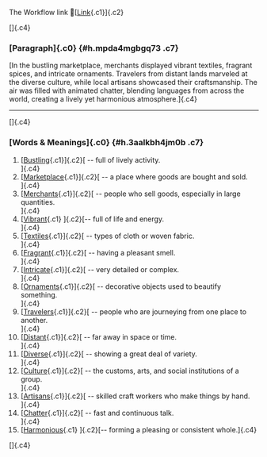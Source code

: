 The Workflow link
👏[[Link](https://www.google.com/url?q=http://www.google.com&sa=D&source=editors&ust=1761405540937649&usg=AOvVaw2LFAtMboeLoiy0ojsSdV-x){.c1}]{.c2}

[]{.c4}

### [Paragraph]{.c0} {#h.mpda4mgbgq73 .c7}

[In the bustling marketplace, merchants displayed vibrant textiles,
fragrant spices, and intricate ornaments. Travelers from distant lands
marveled at the diverse culture, while local artisans showcased their
craftsmanship. The air was filled with animated chatter, blending
languages from across the world, creating a lively yet harmonious
atmosphere.]{.c4}

------------------------------------------------------------------------

[]{.c4}

### [Words & Meanings]{.c0} {#h.3aalkbh4jm0b .c7}

1.  [[Bustling](https://www.google.com/url?q=http://www.google.com&sa=D&source=editors&ust=1761405540938898&usg=AOvVaw1jriAz7qit2GmOyAGOq_P2){.c1}]{.c2}[ --
    full of lively activity.\
    ]{.c4}
2.  [[Marketplace](https://www.google.com/url?q=http://www.google.com&sa=D&source=editors&ust=1761405540939257&usg=AOvVaw2qrdAm26EfFP58b_HcWFdq){.c1}]{.c2}[ --
    a place where goods are bought and sold.\
    ]{.c4}
3.  [[Merchants](https://www.google.com/url?q=http://www.google.com&sa=D&source=editors&ust=1761405540939604&usg=AOvVaw1Y5ffouJrUBG9ZgMJwQTnS){.c1}]{.c2}[ --
    people who sell goods, especially in large quantities.\
    ]{.c4}
4.  [[Vibrant](https://www.google.com/url?q=http://www.google.com&sa=D&source=editors&ust=1761405540940039&usg=AOvVaw1W-9sHllSCvpInCGddJDIW){.c1}
    ]{.c2}[-- full of life and energy.\
    ]{.c4}
5.  [[Textiles](https://www.google.com/url?q=http://www.google.com&sa=D&source=editors&ust=1761405540940398&usg=AOvVaw1sk6ImPBg5eo9KJGFQPef-){.c1}]{.c2}[ --
    types of cloth or woven fabric.\
    ]{.c4}
6.  [[Fragrant](https://www.google.com/url?q=http://www.google.com&sa=D&source=editors&ust=1761405540940756&usg=AOvVaw2QCNMA9kHdrg1E7vNVlyGt){.c1}]{.c2}[ --
    having a pleasant smell.\
    ]{.c4}
7.  [[Intricate](https://www.google.com/url?q=http://www.google.com&sa=D&source=editors&ust=1761405540941072&usg=AOvVaw2aw6I2wVqoglFVz6PemZmz){.c1}]{.c2}[ --
    very detailed or complex.\
    ]{.c4}
8.  [[Ornaments](https://www.google.com/url?q=http://www.google.com&sa=D&source=editors&ust=1761405540941396&usg=AOvVaw3JjmVqX8ekDYcWJ7iG8T1G){.c1}]{.c2}[ --
    decorative objects used to beautify something.\
    ]{.c4}
9.  [[Travelers](https://www.google.com/url?q=http://www.google.com&sa=D&source=editors&ust=1761405540941725&usg=AOvVaw0MEzz6FBIe2a9AMc-7nal5){.c1}]{.c2}[ --
    people who are journeying from one place to another.\
    ]{.c4}
10. [[Distant](https://www.google.com/url?q=http://www.google.com&sa=D&source=editors&ust=1761405540942026&usg=AOvVaw3azaKRuHhr6CUjTrNISGei){.c1}]{.c2}[ --
    far away in space or time.\
    ]{.c4}
11. [[Diverse](https://www.google.com/url?q=http://www.google.com&sa=D&source=editors&ust=1761405540942314&usg=AOvVaw19yWejHWxLMUwJzT97sf8R){.c1}]{.c2}[ --
    showing a great deal of variety.\
    ]{.c4}
12. [[Culture](https://www.google.com/url?q=http://www.google.com&sa=D&source=editors&ust=1761405540942563&usg=AOvVaw377zTqCM-IWzeiu8qqcChn){.c1}]{.c2}[ --
    the customs, arts, and social institutions of a group.\
    ]{.c4}
13. [[Artisans](https://www.google.com/url?q=http://www.google.com&sa=D&source=editors&ust=1761405540942851&usg=AOvVaw31W26vpzznp6QDDDU0WRf5){.c1}]{.c2}[ --
    skilled craft workers who make things by hand.\
    ]{.c4}
14. [[Chatter](https://www.google.com/url?q=http://www.google.com&sa=D&source=editors&ust=1761405540943119&usg=AOvVaw2JsRSWhUQav2dn0_aFoNw7){.c1}]{.c2}[ --
    fast and continuous talk.\
    ]{.c4}
15. [[Harmonious](https://www.google.com/url?q=http://www.google.com&sa=D&source=editors&ust=1761405540943401&usg=AOvVaw2usR6AqWDvHU-w_yM9S32I){.c1}
    ]{.c2}[-- forming a pleasing or consistent whole.]{.c4}

[]{.c4}
